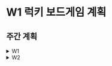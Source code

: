 # W1 럭키 보드게임 계획

## 주간 계획
<details> 
<summary>W1</summary>

- HIG

----

- [x] 🎨 5개 UIVew, 높이 조절, 화면 크기별 테스트 
- [x] 🎨 노란색 View, 진한 회색 View, 굵은 글자 Label
- [x] 앱 이름 **럭키카드**로 변경, _Info.plist 내용 공부_

---

- [x] 카드 데이터 클래스(확장을 위한) 설계 , 랜덤하게 출력
- [x] _선택한 자료구조 공부_, 선택한 자료구조 이유 주석
- [x] _구조체(struct)와 클래스(class) 차이점, 속성 변화에 따른 변화 학습_

---

- [x] 카드 쌓기
- [x] 세그먼트 컨트롤에 따른 푸터 뷰 변화
- [x] 세그먼트 컨트롤에 따른 카드 쌓기 변화
- [x] _클래스 메모리 관리 방식 공부, 메모리를 분석하는 디버깅 도구 공부_
- [x] 게임 로직 구현 
---

- [x] 🎨 세그먼트 컨트롤에 따라 움직이는 뷰
- [x] 🎨 겹치는 카드 View

</details>


<details> 
<summary>W2</summary>

## W2 일별 계획
### 월화
- [x] 카드 앞면, 뒷면 프레임 잡기
- [x] 카드간의 간격 동적으로 기기 대응하여 잡기 
- [x] 바닥 뷰 동적으로 이동 + 프레임 변경 하기
- [x] 모델의 선언 위치 생각하기 
- [x] Step 1-3 완성 후 PR 작성
---
### 수 
- [ ] rebase, 리뷰반영, 리팩토링
- [ ] 테스트 코드 공부하기 (Alamofire 등)
- [ ] 요구사항을 완성하면 동작하는 테스트 코드 작성
- [ ] 기능 구현, 테스트 코드 확인, 리팩토링
---
### 목
- [ ] MVC 패턴의 모델과 뷰 뷰컨트롤러 사이의 관계 연구 및 적용
- [ ] shake 이벤트 공부 및 구현
- [ ] 터치 이벤트 처리 흐름( 사용자 이벤트와 데이터 바인딩 ) 공부 및 구현
- [ ] 리드미 작성
---
### 금

</details>



<!-- 📚🎨 -->


<!-- 주별 템플릿 -->

<!-- 📚🎨 -->
<!-- # W@ @ 계획 -->
<!--  -->
<!-- ## 주간 계획 -->
<!-- <details> --> 
<!-- <summary>W1</summary> -->
<!-- ## W1 모든 계획 - 럭키 보드게임 -->
<!--  -->
<!-- ### @@@ -->
<!-- - [ ]  -->
<!-- </details> -->
<!--  -->
<!-- ## 일별 계획 -->
<!-- <details> -->
<!-- <summary>W1D1 月</summary> -->
<!--  -->
<!-- </details> -->
<!-- <details> -->
<!-- <summary>W1D2 火</summary> -->
<!-- - [ ]  -->
<!-- </details> -->
<!-- <details> -->
<!-- <summary>W1D3 水</summary> -->
<!-- </details> -->
<!-- <details> -->
<!-- <summary>W1D4 木</summary> -->
<!-- </details> -->
<!-- <details> -->
<!-- <summary>W1D5 金</summary> -->
<!-- </details> -->
